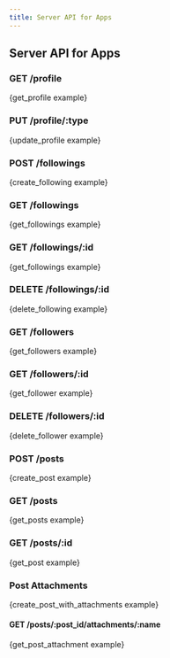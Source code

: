 ```yaml
---
title: Server API for Apps
---
```


## Server API for Apps

### GET /profile

{get_profile example}


### PUT /profile/:type

{update_profile example}


### POST /followings

{create_following example}


### GET /followings

{get_followings example}


### GET /followings/:id

{get_followings example}


### DELETE /followings/:id

{delete_following example}


### GET /followers

{get_followers example}


### GET /followers/:id

{get_follower example}


### DELETE /followers/:id

{delete_follower example}

### POST /posts

{create_post example}

### GET /posts

{get_posts example}


### GET /posts/:id

{get_post example}

### Post Attachments

{create_post_with_attachments example}

#### GET /posts/:post_id/attachments/:name

{get_post_attachment example}
